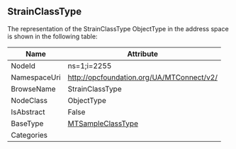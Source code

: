 <!-- objecttype -->
## StrainClassType
  
<!-- end of text -->
The representation of the StrainClassType ObjectType in the address space is shown in the following table:  

|Name|Attribute|
|---|---|
|NodeId|ns=1;i=2255|
|NamespaceUri|http://opcfoundation.org/UA/MTConnect/v2/|
|BrowseName|StrainClassType|
|NodeClass|ObjectType|
|IsAbstract|False|
|BaseType|[MTSampleClassType](../../ObjectTypes/MTSampleClassType/readme.md)|
|Categories||

